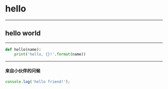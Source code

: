 # hello
---
## hello world

---
```python
def hello(name):
    print('hello, {}!'.format(name))
```

---
#### 来自小伙伴的问候
```javascript
console.log('hello friend!');
```



